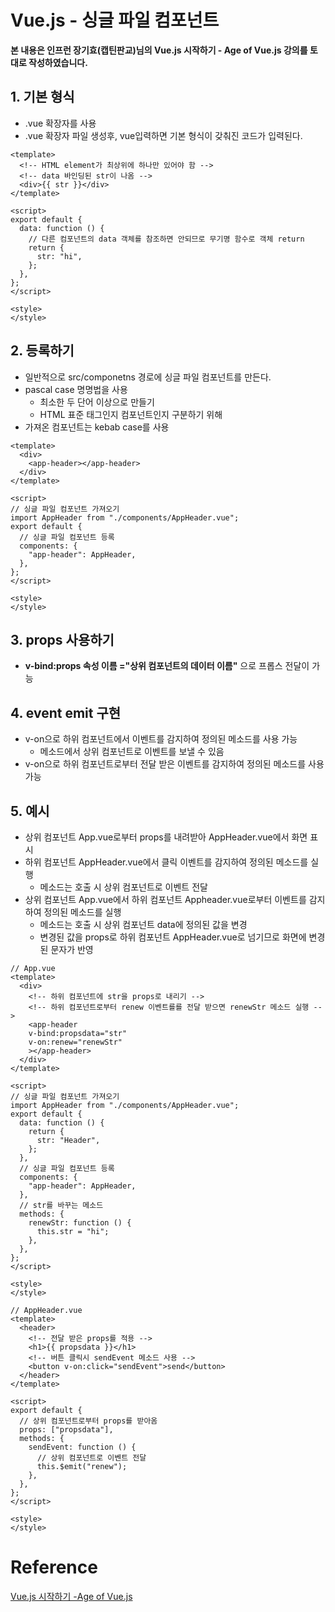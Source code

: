 # Vue.js - 싱글 파일 컴포넌트

**본 내용은 인프런 장기효(캡틴판교)님의 Vue.js 시작하기 - Age of Vue.js 강의를 토대로 작성하였습니다.**



## 1. 기본 형식

* .vue 확장자를 사용
* .vue 확장자 파일 생성후, vue입력하면 기본 형식이 갖춰진 코드가 입력된다.

```vue
<template>
  <!-- HTML element가 최상위에 하나만 있어야 함 -->
  <!-- data 바인딩된 str이 나옴 -->
  <div>{{ str }}</div>
</template>

<script>
export default {
  data: function () {
    // 다른 컴포넌트의 data 객체를 참조하면 안되므로 무기명 함수로 객체 return
    return {
      str: "hi",
    };
  },
};
</script>

<style>
</style>
```



## 2. 등록하기

* 일반적으로 src/componetns 경로에 싱글 파일 컴포넌트를 만든다.
* pascal case 명명법을 사용
  * 최소한 두 단어 이상으로 만들기
  * HTML 표준 태그인지 컴포넌트인지 구분하기 위해
* 가져온 컴포넌트는 kebab case를 사용

```vue
<template>
  <div>
    <app-header></app-header>
  </div>
</template>

<script>
// 싱글 파일 컴포넌트 가져오기
import AppHeader from "./components/AppHeader.vue";
export default {
  // 싱글 파일 컴포넌트 등록
  components: {
    "app-header": AppHeader,
  },
};
</script>

<style>
</style>
```



## 3. props 사용하기

* **v-bind:props 속성 이름 ="상위 컴포넌트의 데이터 이름"** 으로 프롭스 전달이 가능



## 4. event emit 구현

* v-on으로 하위 컴포넌트에서 이벤트를 감지하여 정의된 메소드를 사용 가능
  * 메소드에서 상위 컴포넌트로 이벤트를 보낼 수 있음
* v-on으로 하위 컴포넌트로부터 전달 받은 이벤트를 감지하여 정의된 메소드를 사용 가능




## 5. 예시

* 상위 컴포넌트 App.vue로부터 props를 내려받아 AppHeader.vue에서 화면 표시
* 하위 컴포넌트 AppHeader.vue에서 클릭 이벤트를 감지하여 정의된 메소드를 실행
  * 메소드는 호출 시 상위 컴포넌트로 이벤트 전달
* 상위 컴포넌트 App.vue에서 하위 컴포넌트 Appheader.vue로부터 이벤트를 감지하여 정의된 메소드를 실행
  * 메소드는 호출 시 상위 컴포넌트 data에 정의된 값을 변경
  * 변경된 값을 props로 하위 컴포넌트 AppHeader.vue로 넘기므로 화면에 변경된 문자가 반영

```vue
// App.vue
<template>
  <div>
    <!-- 하위 컴포넌트에 str을 props로 내리기 -->
    <!-- 하위 컴포넌트로부터 renew 이벤트를를 전달 받으면 renewStr 메소드 실행 -->
    <app-header 
    v-bind:propsdata="str" 
    v-on:renew="renewStr"
    ></app-header>
  </div>
</template>

<script>
// 싱글 파일 컴포넌트 가져오기
import AppHeader from "./components/AppHeader.vue";
export default {
  data: function () {
    return {
      str: "Header",
    };
  },
  // 싱글 파일 컴포넌트 등록
  components: {
    "app-header": AppHeader,
  },
  // str를 바꾸는 메소드
  methods: {
    renewStr: function () {
      this.str = "hi";
    },
  },
};
</script>

<style>
</style>
```

```vue
// AppHeader.vue
<template>
  <header>
    <!-- 전달 받은 props를 적용 -->
    <h1>{{ propsdata }}</h1>
    <!-- 버튼 클릭시 sendEvent 메소드 사용 -->
    <button v-on:click="sendEvent">send</button>
  </header>
</template>

<script>
export default {
  // 상위 컴포넌트로부터 props를 받아옴
  props: ["propsdata"],
  methods: {
    sendEvent: function () {
      // 상위 컴포넌트로 이벤트 전달
      this.$emit("renew");
    },
  },
};
</script>

<style>
</style>
```




# Reference

[Vue.js 시작하기 -Age of Vue.js](https://www.inflearn.com/course/Age-of-Vuejs/dashboard)

